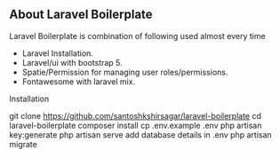 
## About Laravel Boilerplate

Laravel Boilerplate is combination of following used almost every time

- Laravel Installation.
- Laravel/ui with bootstrap 5.
- Spatie/Permission for managing user roles/permissions.
- Fontawesome with laravel mix.

Installation 

 git clone https://github.com/santoshkshirsagar/laravel-boilerplate
 cd laravel-boilerplate
 composer install
 cp .env.example .env
 php artisan key:generate
 php artisan serve
 add database details in .env
 php artisan migrate
